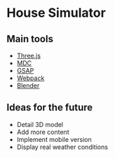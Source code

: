 # House Simulator
[comment]: <> (TODO: add explanation on how to configure/name the blender model items)

## Main tools
- [Three.js](https://github.com/mrdoob/three.js/)
- [MDC](https://github.com/material-components/material-components-web)
- [GSAP](https://github.com/greensock/GSAP)
- [Webpack](https://github.com/webpack)
- [Blender](https://www.blender.org/)

## Ideas for the future
- Detail 3D model
- Add more content
- Implement mobile version
- Display real weather conditions
